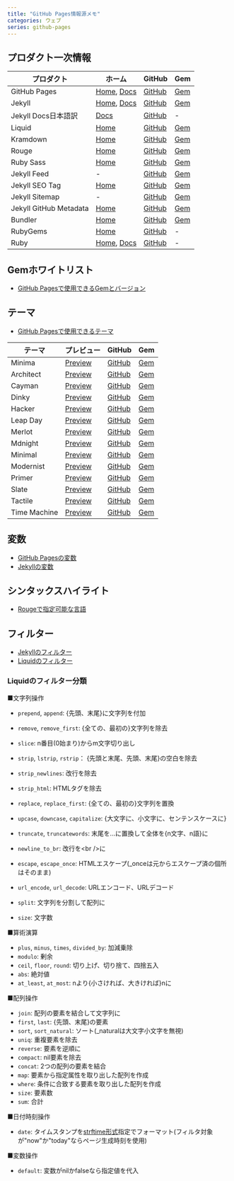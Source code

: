 ```yaml
---
title: "GitHub Pages情報源メモ"
categories: ウェブ
series: github-pages
---
```


## プロダクト一次情報

プロダクト|ホーム|GitHub|Gem
-|-|-|-
GitHub Pages|[Home](https://pages.github.com/), [Docs](https://docs.github.com/ja/pages)|[GitHub](https://github.com/github/pages-gem)|[Gem](https://rubygems.org/gems/github-pages)
Jekyll|[Home](https://jekyllrb.com/), [Docs](https://jekyllrb.com/docs/)|[GitHub](https://github.com/jekyll/jekyll)|[Gem](https://rubygems.org/gems/jekyll)
Jekyll Docs日本語訳|[Docs](https://jekyllrb-ja.github.io/)|[GitHub](https://github.com/jekyllrb-ja/jekyllrb-ja.github.io)|-
Liquid|[Home](https://shopify.github.io/liquid/)|[GitHub](https://github.com/Shopify/liquid)|[Gem](https://rubygems.org/gems/liquid)
Kramdown|[Home](https://kramdown.gettalong.org/)|[GitHub](https://github.com/gettalong/kramdown)|[Gem](https://rubygems.org/gems/kramdown)
Rouge|[Home](https://rouge.jneen.net/)|[GitHub](https://github.com/rouge-ruby/rouge)|[Gem](https://rubygems.org/gems/rouge)
Ruby Sass|[Home](https://sass-lang.com/)|[GitHub](https://github.com/sass/ruby-sass)|[Gem](https://rubygems.org/gems/sass)
Jekyll Feed|-|[GitHub](https://github.com/jekyll/jekyll-feed)|[Gem](https://rubygems.org/gems/jekyll-feed)
Jekyll SEO Tag|[Home](https://jekyll.github.io/jekyll-seo-tag/)|[GitHub](https://github.com/jekyll/jekyll-seo-tag)|[Gem](https://rubygems.org/gems/jekyll-seo-tag)
Jekyll Sitemap|-|[GitHub](https://github.com/jekyll/jekyll-sitemap)|[Gem](https://rubygems.org/gems/jekyll-sitemap)
Jekyll GitHub Metadata|[Home](https://jekyll.github.io/github-metadata/)|[GitHub](https://github.com/jekyll/github-metadata)|[Gem](https://rubygems.org/gems/jekyll-github-metadata)
Bundler|[Home](https://bundler.io/)|[GitHub](https://github.com/rubygems/bundler)|[Gem](https://rubygems.org/gems/bundler)
RubyGems|[Home](https://rubygems.org/)|[GitHub](https://github.com/rubygems/rubygems)|-
Ruby|[Home](https://www.ruby-lang.org/), [Docs](https://docs.ruby-lang.org/ja/latest/doc/index.html)|[GitHub](https://github.com/ruby/ruby)|-

## Gemホワイトリスト

- [GitHub Pagesで使用できるGemとバージョン](https://pages.github.com/versions/)

## テーマ

- [GitHub Pagesで使用できるテーマ](https://pages.github.com/themes/)

テーマ|プレビュー|GitHub|Gem
-|-|-|-
Minima|[Preview](https://jekyll.github.io/minima/)|[GitHub](https://github.com/jekyll/minima)|[Gem](https://rubygems.org/gems/minima)
Architect|[Preview](https://pages-themes.github.io/architect/)|[GitHub](https://github.com/pages-themes/architect)|[Gem](https://rubygems.org/gems/jekyll-theme-architect)
Cayman|[Preview](https://pages-themes.github.io/cayman/)|[GitHub](https://github.com/pages-themes/cayman)|[Gem](https://rubygems.org/gems/jekyll-theme-cayman)
Dinky|[Preview](https://pages-themes.github.io/dinky/)|[GitHub](https://github.com/pages-themes/dinky)|[Gem](https://rubygems.org/gems/jekyll-theme-dinky)
Hacker|[Preview](https://pages-themes.github.io/hacker/)|[GitHub](https://github.com/pages-themes/hacker)|[Gem](https://rubygems.org/gems/jekyll-theme-hacker)
Leap Day|[Preview](https://pages-themes.github.io/leap-day/)|[GitHub](https://github.com/pages-themes/leap-day)|[Gem](https://rubygems.org/gems/jekyll-theme-leap-day)
Merlot|[Preview](https://pages-themes.github.io/merlot/)|[GitHub](https://github.com/pages-themes/merlot)|[Gem](https://rubygems.org/gems/jekyll-theme-merlot)
Mdnight|[Preview](https://pages-themes.github.io/midnight/)|[GitHub](https://github.com/pages-themes/midnight)|[Gem](https://rubygems.org/gems/jekyll-theme-midnight)
Minimal|[Preview](https://pages-themes.github.io/minimal/)|[GitHub](https://github.com/pages-themes/minimal)|[Gem](https://rubygems.org/gems/jekyll-theme-minimal)
Modernist|[Preview](https://pages-themes.github.io/modernist/)|[GitHub](https://github.com/pages-themes/modernist)|[Gem](https://rubygems.org/gems/jekyll-theme-modernist)
Primer|[Preview](https://pages-themes.github.io/primer/)|[GitHub](https://github.com/pages-themes/primer)|[Gem](https://rubygems.org/gems/jekyll-theme-primer)
Slate|[Preview](https://pages-themes.github.io/slate/)|[GitHub](https://github.com/pages-themes/slate)|[Gem](https://rubygems.org/gems/jekyll-theme-slate)
Tactile|[Preview](https://pages-themes.github.io/tactile/)|[GitHub](https://github.com/pages-themes/tactile)|[Gem](https://rubygems.org/gems/jekyll-theme-tactile)
Time Machine|[Preview](https://pages-themes.github.io/time-machine/)|[GitHub](https://github.com/pages-themes/time-machine)|[Gem](https://rubygems.org/gems/jekyll-theme-time-machine)

## 変数

- [GitHub Pagesの変数](https://jekyll.github.io/github-metadata/site.github/)
- [Jekyllの変数](https://jekyllrb.com/docs/variables/)

## シンタックスハイライト

- [Rougeで指定可能な言語](https://rouge-ruby.github.io/docs/file.Languages.html)

## フィルター

- [Jekyllのフィルター](https://jekyllrb.com/docs/liquid/filters/)
- [Liquidのフィルター](https://shopify.github.io/liquid/filters/)

### Liquidのフィルター分類

■文字列操作

- `prepend`, `append`: {先頭、末尾}に文字列を付加

- `remove`, `remove_first`: {全ての、最初の}文字列を除去
- `slice`: n番目(0始まり)からm文字切り出し
- `strip`, `lstrip`, `rstrip`： {先頭と末尾、先頭、末尾}の空白を除去
- `strip_newlines`: 改行を除去
- `strip_html`: HTMLタグを除去

- `replace`, `replace_first`: {全ての、最初の}文字列を置換
- `upcase`, `downcase`, `capitalize`: {大文字に、小文字に、センテンスケースに}
- `truncate`, `truncatewords`: 末尾を...に置換して全体を{n文字、n語}に
- `newline_to_br`: 改行を&lt;br /&gt;に
- `escape`, `escape_once`: HTMLエスケープ(_onceは元からエスケープ済の個所はそのまま)
- `url_encode`, `url_decode`: URLエンコード、URLデコード

- `split`: 文字列を分割して配列に
- `size`: 文字数

■算術演算

- `plus`, `minus`, `times`, `divided_by`: 加減乗除
- `modulo`: 剰余
- `ceil`, `floor`, `round`: 切り上げ、切り捨て、四捨五入
- `abs`: 絶対値
- `at_least`, `at_most`: nより{小さければ、大きければ}nに

■配列操作

- `join`: 配列の要素を結合して文字列に
- `first`, `last`: {先頭、末尾}の要素
- `sort`, `sort_natural`: ソート(_naturalは大文字小文字を無視)
- `uniq`: 重複要素を除去
- `reverse`: 要素を逆順に
- `compact`: nil要素を除去
- `concat`: 2つの配列の要素を結合
- `map`: 要素から指定属性を取り出した配列を作成
- `where`: 条件に合致する要素を取り出した配列を作成
- `size`: 要素数
- `sum`: 合計

■日付時刻操作

- `date`: タイムスタンプを[strftime形式](https://docs.ruby-lang.org/ja/latest/method/Time/i/strftime.html)指定でフォーマット(フィルタ対象が"now"か"today"ならページ生成時刻を使用)

■変数操作

- `default`: 変数がnilかfalseなら指定値を代入

